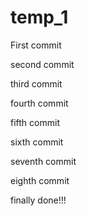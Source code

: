 # temp_1

First commit

second commit

third commit

fourth commit

fifth commit

sixth commit

seventh commit

eighth commit

finally done!!!
